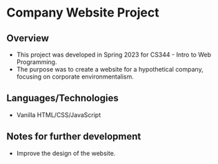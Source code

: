 # Company Website Project
## Overview
- This project was developed in Spring 2023 for CS344 - Intro to Web Programming.
- The purpose was to create a website for a hypothetical company, focusing on corporate environmentalism.
## Languages/Technologies
- Vanilla HTML/CSS/JavaScript
## Notes for further development
- Improve the design of the website.
